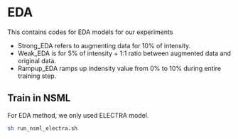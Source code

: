# EDA
This contains codes for EDA models for our experiments
- Strong_EDA refers to augmenting data for 10% of intensity.
- Weak_EDA is for 5% of intensity + 1:1 ratio between augmented data and original data.
- Rampup_EDA ramps up indensity value from 0% to 10% during entire training step.

## Train in NSML
For EDA method, we only used ELECTRA model.

```bash
sh run_nsml_electra.sh
```

